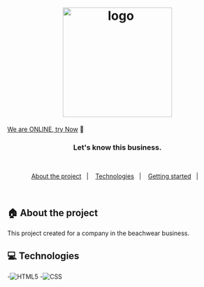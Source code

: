 <h1 align="center">
  <img src="img/logo.png" alt="logo" width="250px">
</h1>

[We are ONLINE, try Now](https://sereia-mimi.netlify.app) :tada:<br>


<h3 align="center">
  Let's know this business.
</h3>

<br>

<p align="center">
  <a href="#house-about-the-project">About the project</a>&nbsp;&nbsp;&nbsp;|&nbsp;&nbsp;&nbsp;
  <a href="#computer-technologies">Technologies</a>&nbsp;&nbsp;&nbsp;|&nbsp;&nbsp;&nbsp;
  <a href="#construction_worker-installation">Getting started</a>&nbsp;&nbsp;&nbsp;|&nbsp;&nbsp;&nbsp;
</p>

<br>


## :house: About the project

This project created for a company in the beachwear business.
<br>

## :computer: Technologies

-![HTML5](https://img.shields.io/badge/-HTML5-333333?style=flat&logo=HTML5)
-![CSS](https://img.shields.io/badge/-CSS-333333?style=flat&logo=CSS3&logoColor=1572B6)
